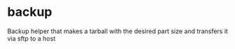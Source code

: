 # backup
Backup helper that makes a tarball with the desired part size and transfers it via sftp to a host
